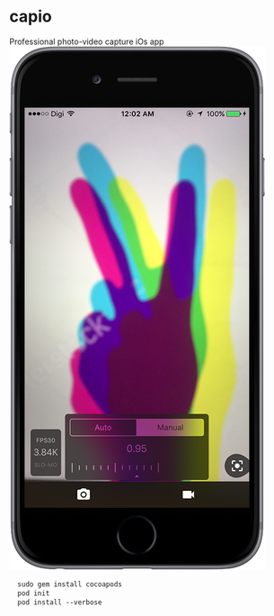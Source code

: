 # capio
Professional photo-video capture iOs app
![Alt text](/capio.png?raw=true "Optional Title")

```
  sudo gem install cocoapods
  pod init
  pod install --verbose
```
